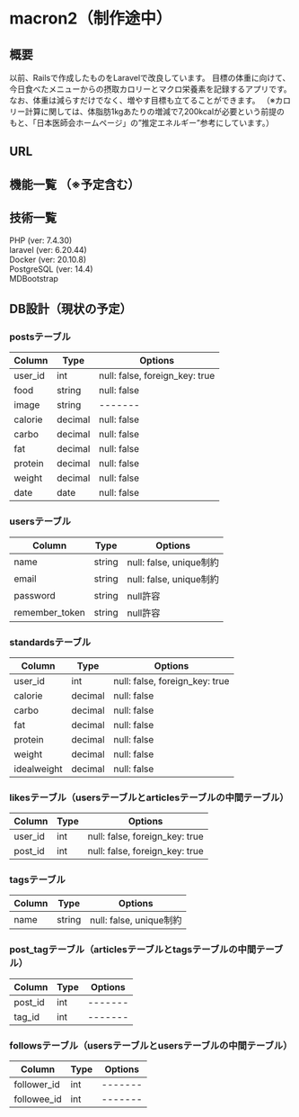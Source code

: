 # macron2（制作途中）
## 概要
以前、Railsで作成したものをLaravelで改良しています。
目標の体重に向けて、今日食べたメニューからの摂取カロリーとマクロ栄養素を記録するアプリです。なお、体重は減らすだけでなく、増やす目標も立てることができます。
（※カロリー計算に関しては、体脂肪1kgあたりの増減で7,200kcalが必要という前提のもと、「日本医師会ホームページ」の”推定エネルギー”参考にしています。）

## URL

## 機能一覧 （※予定含む）

## 技術一覧
PHP (ver: 7.4.30)  
laravel (ver: 6.20.44)  
Docker (ver: 20.10.8)  
PostgreSQL (ver: 14.4)  
MDBootstrap  




## DB設計（現状の予定）
### postsテーブル
|Column|Type|Options|
|------|----|-------|
|user_id|int|null: false, foreign_key: true|
|food|string|null: false|
|image|string|-------|
|calorie|decimal|null: false|
|carbo|decimal|null: false|
|fat|decimal|null: false|
|protein|decimal|null: false|
|weight|decimal|null: false|
|date|date|null: false|

### usersテーブル
|Column|Type|Options|
|------|----|-------|
|name|string|null: false, unique制約|
|email|string|null: false, unique制約|
|password|string|null許容|
|remember_token|string|null許容|


### standardsテーブル
|Column|Type|Options|
|------|----|-------|
|user_id|int|null: false, foreign_key: true|
|calorie|decimal|null: false|
|carbo|decimal|null: false|
|fat|decimal|null: false|
|protein|decimal|null: false|
|weight|decimal|null: false|
|idealweight|decimal|null: false|

### likesテーブル（usersテーブルとarticlesテーブルの中間テーブル）
|Column|Type|Options|
|------|----|-------|
|user_id|int|null: false, foreign_key: true|
|post_id|int|null: false, foreign_key: true|

### tagsテーブル
|Column|Type|Options|
|------|----|-------|
|name|string|null: false, unique制約|

### post_tagテーブル（articlesテーブルとtagsテーブルの中間テーブル）
|Column|Type|Options|
|------|----|-------|
|post_id|int|-------|
|tag_id|int|-------|

### followsテーブル（usersテーブルとusersテーブルの中間テーブル）
|Column|Type|Options|
|------|----|-------|
|follower_id|int|-------|
|followee_id|int|-------|
